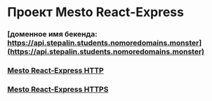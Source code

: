 # Проект Mesto React-Express

### [доменное имя бекенда: https://api.stepalin.students.nomoredomains.monster](https://api.stepalin.students.nomoredomains.monster)
### [Mesto React-Express HTTP](http://stepalin.students.nomoredomains.monster/)
### [Mesto React-Express HTTPS](https:/stepalin.students.nomoredomains.monster/)
